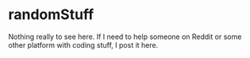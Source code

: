 # randomStuff
Nothing really to see here. If I need to help someone on Reddit or some other platform with coding stuff, I post it here.
